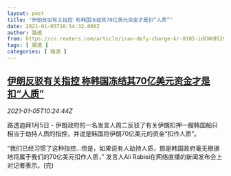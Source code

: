 ```yaml
---
layout: post
title: "伊朗反驳有关指控 称韩国冻结其70亿美元资金才是扣“人质”"
date: 2021-01-05T10:54:32.000Z
author: 路透
from: https://cn.reuters.com/article/iran-defy-charge-kr-0105-idCNKBS29A109
tags: [ 路透 ]
categories: [ 路透 ]
---
```

<!--1609844072000-->
[伊朗反驳有关指控 称韩国冻结其70亿美元资金才是扣“人质”](https://cn.reuters.com/article/iran-defy-charge-kr-0105-idCNKBS29A109)
------

<div>
<div><i>2021-01-05T10:24:44Z</i></div><p>路透迪拜1月5日 - 伊朗政府的一名发言人周二反驳了有关伊朗扣押一艘韩国船只相当于劫持人质的指控，并说是韩国将伊朗70亿美元的资金“扣作人质”。</p><p>“我们已经习惯了这种指控…但是，如果说有人劫持人质，那是韩国政府毫无根据地将属于我们的70亿美元扣作人质，” 发言人Ali Rabiei在网络直播的新闻发布会上对记者表示。(完)</p>
</div>
